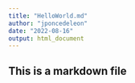 ```yaml
---
title: "HelloWorld.md"
author: "jponcedeleon"
date: "2022-08-16"
output: html_document
---
```


## This is a markdown file
